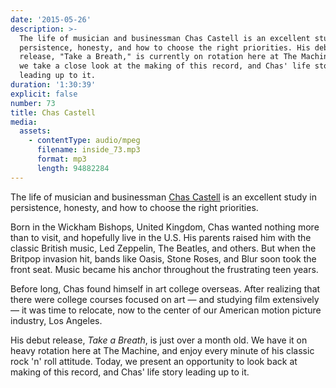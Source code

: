 ```yaml
---
date: '2015-05-26'
description: >-
  The life of musician and businessman Chas Castell is an excellent study in
  persistence, honesty, and how to choose the right priorities. His debut
  release, "Take a Breath," is currently on rotation here at The Machine. Today,
  we take a close look at the making of this record, and Chas' life story
  leading up to it.
duration: '1:30:39'
explicit: false
number: 73
title: Chas Castell
media:
  assets:
    - contentType: audio/mpeg
      filename: inside_73.mp3
      format: mp3
      length: 94882284
---
```

The life of musician and businessman [Chas Castell](http://chascastell.com) is an excellent study in persistence, honesty, and how to choose the right priorities.

Born in the Wickham Bishops, United Kingdom, Chas wanted nothing more than to visit, and hopefully live in the U.S. His parents raised him with the classic British music, Led Zeppelin, The Beatles, and others. But when the Britpop invasion hit, bands like Oasis, Stone Roses, and Blur soon took the front seat. Music became his anchor throughout the frustrating teen years.

Before long, Chas found himself in art college overseas. After realizing that there were college courses focused on art &mdash; and studying film extensively &mdash; it was time to relocate, now to the center of our American motion picture industry, Los Angeles.

His debut release, *Take a Breath*, is just over a month old. We have it on heavy rotation here at The Machine, and enjoy every minute of his classic rock 'n' roll attitude. Today, we present an opportunity to look back at making of this record, and Chas' life story leading up to it.
